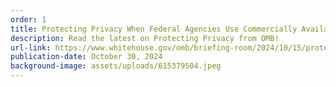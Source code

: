 ```yaml
---
order: 1
title: Protecting Privacy When Federal Agencies Use Commercially Available Information
description: Read the latest on Protecting Privacy from OMB!
url-link: https://www.whitehouse.gov/omb/briefing-room/2024/10/15/protecting-privacy-when-federal-agencies-use-commercially-available-information/
publication-date: October 30, 2024
background-image: assets/uploads/615379504.jpeg
---
```

